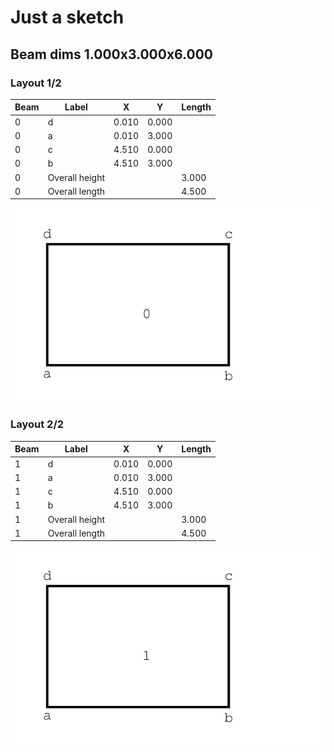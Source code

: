 # Just a sketch

## Beam dims 1.000x3.000x6.000

### Layout 1/2


| Beam | Label | X | Y | Length |
|-|-|-|-|-|
| 0 | d | 0.010 | 0.000 |  |
| 0 | a | 0.010 | 3.000 |  |
| 0 | c | 4.510 | 0.000 |  |
| 0 | b | 4.510 | 3.000 |  |
| 0 | Overall height |  |  | 3.000 |
| 0 | Overall length |  |  | 4.500 |


![diagram000.svg](diagram000.svg)
### Layout 2/2


| Beam | Label | X | Y | Length |
|-|-|-|-|-|
| 1 | d | 0.010 | 0.000 |  |
| 1 | a | 0.010 | 3.000 |  |
| 1 | c | 4.510 | 0.000 |  |
| 1 | b | 4.510 | 3.000 |  |
| 1 | Overall height |  |  | 3.000 |
| 1 | Overall length |  |  | 4.500 |


![diagram001.svg](diagram001.svg)
